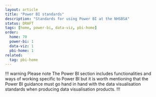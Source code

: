 ```yaml
---
layout: article
title: "Power BI standards"
description: "Standards for using Power BI at the NHSBSA"
status: DRAFT
tags: [home, power-bi, data-viz, pbi-home]
order:
  home: 70
  power-bi: 1
  data-viz: 1
  pbi-home: 1
related:
  tag: pbi-home
---
```

!!! warning Please note
The Power BI section includes functionalities and ways of working specific to Power BI but it is worth mentioning that the Power BI guidance must go hand in hand with the data visualisation standards when producing data visualisation products.
!!!   